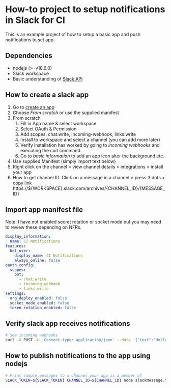 # How-to project to setup notifications in Slack for CI

This is an example project of how to setup a basic app and push notifications to set app.

## Dependencies

- nodejs (>=v18.6.0)
- Slack workspace
- Basic understanding of [Slack API](https://api.slack.com/)

## How to create a slack app

1. Go to [create an app](https://api.slack.com/apps?new_app=1)
2. Choose *From scratch* or use the supplied manifest 
3. From scratch
   1. Fill in App name & select workspace
   2. Select OAuth & Permission
   3. Add scopes:  chat:write, incoming-webhook, links:write
   4. Install to workspace and select a channel (you can add more later)
   5. Verify installation has worked by going to *incoming webhooks* and executing the curl command.
   6. Go to *basic information* to add an app icon alter the background etc.
4. Use supplied Manifest (simply import text below)
5. Right click on the channel > view channel details > integrations > install your app
6. How to get channel ID.  Click on a message in a channel > press 3 dots > copy link https://${WORKSPACE}.slack.com/archives/{CHANNEL_ID}/{MESSAGE_ID}

## Import app manifest file

Note: I have not enabled secret rotation or socket mode but you may need to review these depending on NFRs.

```yaml
display_information:
  name: CI Notifications
features:
  bot_user:
    display_name: CI Notifications
    always_online: false
oauth_config:
  scopes:
    bot:
      - chat:write
      - incoming-webhook
      - links:write
settings:
  org_deploy_enabled: false
  socket_mode_enabled: false
  token_rotation_enabled: false
```

## Verify slack app receives notifications

```sh
# See incoming webhooks
curl -X POST -H 'Content-type: application/json' --data '{"text":"Hello, World!"}' https://hooks.slack.com/services/${WORKSPACE_ID}/${TOKEN}
```

## How to publish notifications to the app using nodejs

```sh
# Print sample messages to a channel your app is a member of
SLACK_TOKEN=${SLACK_TOKEN} CHANNEL_ID=${CHANNEL_ID} node slackMessage.ts
```
